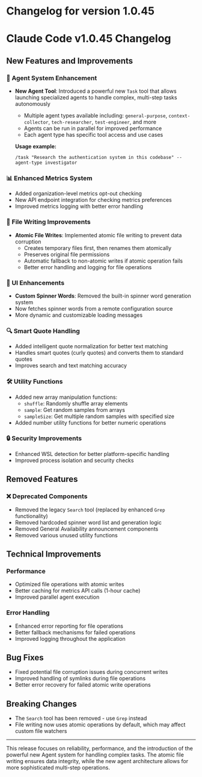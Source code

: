 # Changelog for version 1.0.45

# Claude Code v1.0.45 Changelog

## New Features and Improvements

### 🚀 Agent System Enhancement
- **New Agent Tool**: Introduced a powerful new `Task` tool that allows launching specialized agents to handle complex, multi-step tasks autonomously
  - Multiple agent types available including: `general-purpose`, `context-collector`, `tech-researcher`, `test-engineer`, and more
  - Agents can be run in parallel for improved performance
  - Each agent type has specific tool access and use cases
  
  **Usage example:**
  ```
  /task "Research the authentication system in this codebase" --agent-type investigator
  ```

### 📊 Enhanced Metrics System
- Added organization-level metrics opt-out checking
- New API endpoint integration for checking metrics preferences
- Improved metrics logging with better error handling

### 🔧 File Writing Improvements
- **Atomic File Writes**: Implemented atomic file writing to prevent data corruption
  - Creates temporary files first, then renames them atomically
  - Preserves original file permissions
  - Automatic fallback to non-atomic writes if atomic operation fails
  - Better error handling and logging for file operations

### 🎨 UI Enhancements
- **Custom Spinner Words**: Removed the built-in spinner word generation system
- Now fetches spinner words from a remote configuration source
- More dynamic and customizable loading messages

### 🔍 Smart Quote Handling
- Added intelligent quote normalization for better text matching
- Handles smart quotes (curly quotes) and converts them to standard quotes
- Improves search and text matching accuracy

### 🛠️ Utility Functions
- Added new array manipulation functions:
  - `shuffle`: Randomly shuffle array elements
  - `sample`: Get random samples from arrays
  - `sampleSize`: Get multiple random samples with specified size
- Added number utility functions for better numeric operations

### 🔒 Security Improvements
- Enhanced WSL detection for better platform-specific handling
- Improved process isolation and security checks

## Removed Features

### ❌ Deprecated Components
- Removed the legacy `Search` tool (replaced by enhanced `Grep` functionality)
- Removed hardcoded spinner word list and generation logic
- Removed General Availability announcement components
- Removed various unused utility functions

## Technical Improvements

### Performance
- Optimized file operations with atomic writes
- Better caching for metrics API calls (1-hour cache)
- Improved parallel agent execution

### Error Handling
- Enhanced error reporting for file operations
- Better fallback mechanisms for failed operations
- Improved logging throughout the application

## Bug Fixes
- Fixed potential file corruption issues during concurrent writes
- Improved handling of symlinks during file operations
- Better error recovery for failed atomic write operations

## Breaking Changes
- The `Search` tool has been removed - use `Grep` instead
- File writing now uses atomic operations by default, which may affect custom file watchers

---

This release focuses on reliability, performance, and the introduction of the powerful new Agent system for handling complex tasks. The atomic file writing ensures data integrity, while the new agent architecture allows for more sophisticated multi-step operations.
